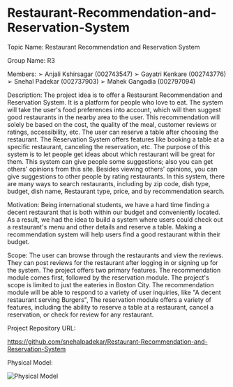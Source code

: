 # Restaurant-Recommendation-and-Reservation-System


Topic Name: Restaurant Recommendation and Reservation System

Group Name: R3

Members:
➢ Anjali Kshirsagar (002743547) 
➢ Gayatri Kenkare (002743776) 
➢ Snehal Padekar (002737903) 
➢ Mahek Gangadia (002797094)

Description:
The project idea is to offer a Restaurant Recommendation and Reservation System. It is a platform for people who love to eat. The system will take the user's food preferences into account, which will then suggest good restaurants in the nearby area to the user. This recommendation will solely be based on the cost, the quality of the meal, customer reviews or ratings, accessibility, etc. The user can reserve a table after choosing the restaurant. The Reservation System offers features like booking a table at a specific restaurant, canceling the reservation, etc. The purpose of this system is to let people get ideas about which restaurant will be great for them. This system can give people some suggestions; also you can get others' opinions from this site. Besides viewing others' opinions, you can give suggestions to other people by rating restaurants. In this system, there are many ways to search restaurants, including by zip code, dish type, budget, dish name, Restaurant type, price, and by recommendation search.

Motivation:
Being international students, we have a hard time finding a decent restaurant that is both within our budget and conveniently located. As a result, we had the idea to build a system where users could check out a restaurant's menu and other details and reserve a table. Making a recommendation system will help users find a good restaurant within their budget.

Scope:
The user can browse through the restaurants and view the reviews. They can post reviews for the restaurant after logging in or signing up for the system. The project offers two primary features. The recommendation module comes first, followed by the reservation module. The project's scope is limited to just the eateries in Boston City. The recommendation module will be able to respond to a variety of user inquiries, like "A decent restaurant serving Burgers", The reservation module offers a variety of features, including the ability to reserve a table at a restaurant, cancel a reservation, or check for review for any restaurant.

Project Repository URL:

 https://github.com/snehalpadekar/Restaurant-Recommendation-and-Reservation-System
 
 Physical Model:
 
 ![Physical Model](https://user-images.githubusercontent.com/114432347/207770498-aa7f388f-a970-41db-8d14-2220336903f6.jpg)
